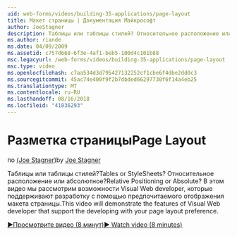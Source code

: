 ```yaml
---
uid: web-forms/videos/building-35-applications/page-layout
title: Макет страницы | Документация Майкрософт
author: JoeStagner
description: Таблицы или таблицы стилей? Относительное расположение или абсолютное? В этом видео будет продемонстрировать возможности Visual Web developer, которая поддерживает разработку с yo...
ms.author: riande
ms.date: 04/09/2009
ms.assetid: c757d668-6f3e-4af1-beb5-100d4c101b88
msc.legacyurl: /web-forms/videos/building-35-applications/page-layout
msc.type: video
ms.openlocfilehash: c7aa534d3d795427132252cf1cbe6f4dbe2dd0c3
ms.sourcegitcommit: 45ac74e400f9f2b7dbded66297730f6f14a4eb25
ms.translationtype: MT
ms.contentlocale: ru-RU
ms.lasthandoff: 08/16/2018
ms.locfileid: "41836293"
---
```

<a name="page-layout"></a><span data-ttu-id="093ef-105">Разметка страницы</span><span class="sxs-lookup"><span data-stu-id="093ef-105">Page Layout</span></span>
====================
<span data-ttu-id="093ef-106">по [(Joe Stagner)](https://github.com/JoeStagner)</span><span class="sxs-lookup"><span data-stu-id="093ef-106">by [Joe Stagner](https://github.com/JoeStagner)</span></span>

<span data-ttu-id="093ef-107">Таблицы или таблицы стилей?</span><span class="sxs-lookup"><span data-stu-id="093ef-107">Tables or StyleSheets?</span></span> <span data-ttu-id="093ef-108">Относительное расположение или абсолютное?</span><span class="sxs-lookup"><span data-stu-id="093ef-108">Relative Positioning or Absolute?</span></span> <span data-ttu-id="093ef-109">В этом видео мы рассмотрим возможности Visual Web developer, которые поддерживают разработку с помощью предпочитаемого отображения макета страницы.</span><span class="sxs-lookup"><span data-stu-id="093ef-109">This video will demonstrate the features of Visual Web developer that support the developing with your page layout preference.</span></span>

[<span data-ttu-id="093ef-110">&#9654;Просмотрите видео (8 минут)</span><span class="sxs-lookup"><span data-stu-id="093ef-110">&#9654; Watch video (8 minutes)</span></span>](https://channel9.msdn.com/Blogs/ASP-NET-Site-Videos/page-layout)
